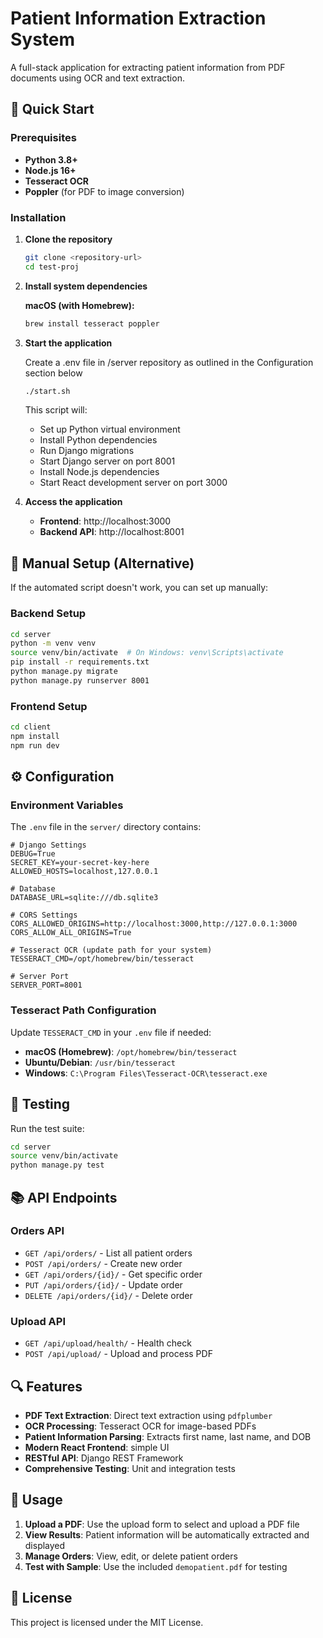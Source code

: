 # Patient Information Extraction System

A full-stack application for extracting patient information from PDF documents using OCR and text extraction.

## 🚀 Quick Start

### Prerequisites

- **Python 3.8+**
- **Node.js 16+**
- **Tesseract OCR**
- **Poppler** (for PDF to image conversion)

### Installation

1. **Clone the repository**
   ```bash
   git clone <repository-url>
   cd test-proj
   ```

2. **Install system dependencies**
   
   **macOS (with Homebrew):**
   ```bash
   brew install tesseract poppler
   ```

3. **Start the application**
   
   Create a .env file in /server repository as outlined in the Configuration section below
   
   ```bash
   ./start.sh
   ```

   This script will:
   - Set up Python virtual environment
   - Install Python dependencies
   - Run Django migrations
   - Start Django server on port 8001
   - Install Node.js dependencies
   - Start React development server on port 3000

5. **Access the application**
   - **Frontend**: http://localhost:3000
   - **Backend API**: http://localhost:8001

## 🔧 Manual Setup (Alternative)

If the automated script doesn't work, you can set up manually:

### Backend Setup
```bash
cd server
python -m venv venv
source venv/bin/activate  # On Windows: venv\Scripts\activate
pip install -r requirements.txt
python manage.py migrate
python manage.py runserver 8001
```

### Frontend Setup
```bash
cd client
npm install
npm run dev
```

## ⚙️ Configuration

### Environment Variables

The `.env` file in the `server/` directory contains:

```env
# Django Settings
DEBUG=True
SECRET_KEY=your-secret-key-here
ALLOWED_HOSTS=localhost,127.0.0.1

# Database
DATABASE_URL=sqlite:///db.sqlite3

# CORS Settings
CORS_ALLOWED_ORIGINS=http://localhost:3000,http://127.0.0.1:3000
CORS_ALLOW_ALL_ORIGINS=True

# Tesseract OCR (update path for your system)
TESSERACT_CMD=/opt/homebrew/bin/tesseract

# Server Port
SERVER_PORT=8001
```

### Tesseract Path Configuration

Update `TESSERACT_CMD` in your `.env` file if needed:

- **macOS (Homebrew)**: `/opt/homebrew/bin/tesseract`
- **Ubuntu/Debian**: `/usr/bin/tesseract`
- **Windows**: `C:\Program Files\Tesseract-OCR\tesseract.exe`

## 🧪 Testing

Run the test suite:

```bash
cd server
source venv/bin/activate
python manage.py test
```

## 📚 API Endpoints

### Orders API
- `GET /api/orders/` - List all patient orders
- `POST /api/orders/` - Create new order
- `GET /api/orders/{id}/` - Get specific order
- `PUT /api/orders/{id}/` - Update order
- `DELETE /api/orders/{id}/` - Delete order

### Upload API
- `GET /api/upload/health/` - Health check
- `POST /api/upload/` - Upload and process PDF

## 🔍 Features

- **PDF Text Extraction**: Direct text extraction using `pdfplumber`
- **OCR Processing**: Tesseract OCR for image-based PDFs
- **Patient Information Parsing**: Extracts first name, last name, and DOB
- **Modern React Frontend**: simple UI
- **RESTful API**: Django REST Framework
- **Comprehensive Testing**: Unit and integration tests

## 📝 Usage

1. **Upload a PDF**: Use the upload form to select and upload a PDF file
2. **View Results**: Patient information will be automatically extracted and displayed
3. **Manage Orders**: View, edit, or delete patient orders
4. **Test with Sample**: Use the included `demopatient.pdf` for testing


## 📄 License

This project is licensed under the MIT License.

